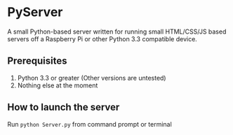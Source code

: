 PyServer
========

A small Python-based server written for running small HTML/CSS/JS based servers off a Raspberry Pi or other Python 3.3 compatible device.

Prerequisites
--------
1. Python 3.3 or greater (Other versions are untested)
2. Nothing else at the moment

How to launch the server
--------
Run `python Server.py` from command prompt or terminal

